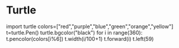 # Turtle
import turtle
colors=["red","purple","blue","green","orange","yellow"]
t=turtle.Pen()
turtle.bgcolor("black")
for i in range(360):
    t.pencolor(colors[i%6])
    t.width(i/100+1)
    t.forward(i)
    t.left(59)
